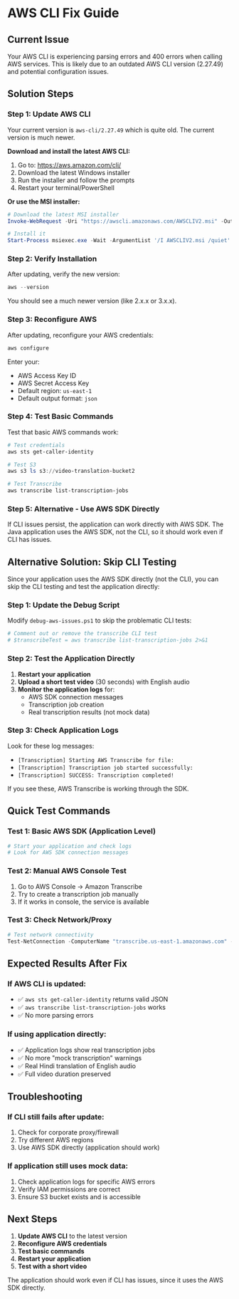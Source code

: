 # AWS CLI Fix Guide

## Current Issue
Your AWS CLI is experiencing parsing errors and 400 errors when calling AWS services. This is likely due to an outdated AWS CLI version (2.27.49) and potential configuration issues.

## Solution Steps

### Step 1: Update AWS CLI
Your current version is `aws-cli/2.27.49` which is quite old. The current version is much newer.

**Download and install the latest AWS CLI:**
1. Go to: https://aws.amazon.com/cli/
2. Download the latest Windows installer
3. Run the installer and follow the prompts
4. Restart your terminal/PowerShell

**Or use the MSI installer:**
```powershell
# Download the latest MSI installer
Invoke-WebRequest -Uri "https://awscli.amazonaws.com/AWSCLIV2.msi" -OutFile "AWSCLIV2.msi"

# Install it
Start-Process msiexec.exe -Wait -ArgumentList '/I AWSCLIV2.msi /quiet'
```

### Step 2: Verify Installation
After updating, verify the new version:
```powershell
aws --version
```

You should see a much newer version (like 2.x.x or 3.x.x).

### Step 3: Reconfigure AWS
After updating, reconfigure your AWS credentials:
```powershell
aws configure
```

Enter your:
- AWS Access Key ID
- AWS Secret Access Key  
- Default region: `us-east-1`
- Default output format: `json`

### Step 4: Test Basic Commands
Test that basic AWS commands work:
```powershell
# Test credentials
aws sts get-caller-identity

# Test S3
aws s3 ls s3://video-translation-bucket2

# Test Transcribe
aws transcribe list-transcription-jobs
```

### Step 5: Alternative - Use AWS SDK Directly
If CLI issues persist, the application can work directly with AWS SDK. The Java application uses the AWS SDK, not the CLI, so it should work even if CLI has issues.

## Alternative Solution: Skip CLI Testing

Since your application uses the AWS SDK directly (not the CLI), you can skip the CLI testing and test the application directly:

### Step 1: Update the Debug Script
Modify `debug-aws-issues.ps1` to skip the problematic CLI tests:

```powershell
# Comment out or remove the transcribe CLI test
# $transcribeTest = aws transcribe list-transcription-jobs 2>&1
```

### Step 2: Test the Application Directly
1. **Restart your application**
2. **Upload a short test video** (30 seconds) with English audio
3. **Monitor the application logs** for:
   - AWS SDK connection messages
   - Transcription job creation
   - Real transcription results (not mock data)

### Step 3: Check Application Logs
Look for these log messages:
- `[Transcription] Starting AWS Transcribe for file:`
- `[Transcription] Transcription job started successfully:`
- `[Transcription] SUCCESS: Transcription completed!`

If you see these, AWS Transcribe is working through the SDK.

## Quick Test Commands

### Test 1: Basic AWS SDK (Application Level)
```powershell
# Start your application and check logs
# Look for AWS SDK connection messages
```

### Test 2: Manual AWS Console Test
1. Go to AWS Console → Amazon Transcribe
2. Try to create a transcription job manually
3. If it works in console, the service is available

### Test 3: Check Network/Proxy
```powershell
# Test network connectivity
Test-NetConnection -ComputerName "transcribe.us-east-1.amazonaws.com" -Port 443
```

## Expected Results After Fix

### If AWS CLI is updated:
- ✅ `aws sts get-caller-identity` returns valid JSON
- ✅ `aws transcribe list-transcription-jobs` works
- ✅ No more parsing errors

### If using application directly:
- ✅ Application logs show real transcription jobs
- ✅ No more "mock transcription" warnings
- ✅ Real Hindi translation of English audio
- ✅ Full video duration preserved

## Troubleshooting

### If CLI still fails after update:
1. Check for corporate proxy/firewall
2. Try different AWS regions
3. Use AWS SDK directly (application should work)

### If application still uses mock data:
1. Check application logs for specific AWS errors
2. Verify IAM permissions are correct
3. Ensure S3 bucket exists and is accessible

## Next Steps

1. **Update AWS CLI** to the latest version
2. **Reconfigure AWS credentials**
3. **Test basic commands**
4. **Restart your application**
5. **Test with a short video**

The application should work even if CLI has issues, since it uses the AWS SDK directly. 